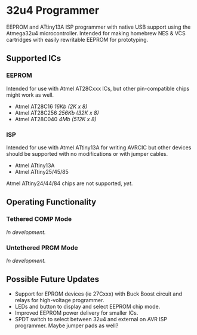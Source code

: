 # 32u4 Programmer
EEPROM and ATtiny13A ISP programmer with native USB support using the Atmega32u4 microcontroller. Intended for making homebrew NES & VCS cartridges with easily rewritable EEPROM for prototyping.

## Supported ICs

### EEPROM

Intended for use with Atmel AT28Cxxx ICs, but other pin-compatible chips might work as well.

- Atmel AT28C16 _16Kb (2K x 8)_
- Atmel AT28C256 _256Kb (32K x 8)_
- Atmel AT28C040 _4Mb (512K x 8)_

### ISP

Intended for use with Atmel ATtiny13A for writing AVRCIC but other devices should be supported with no modifications or with jumper cables.

- Atmel ATtiny13A
- Atmel ATtiny25/45/85

Atmel ATtiny24/44/84 chips are not supported, _yet_.

## Operating Functionality

### Tethered COMP Mode

_In development._

### Untethered PRGM Mode

_In development._

## Possible Future Updates

- Support for EPROM devices (ie 27Cxxx) with Buck Boost circuit and relays for high-voltage programmer.
- LEDs and button to display and select EEPROM chip mode.
- Improved EEPROM power delivery for smaller ICs.
- SPDT switch to select between 32u4 and external on AVR ISP programmer. Maybe jumper pads as well?
